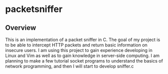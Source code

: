 # packetsniffer
## Overview
This is an implementation of a packet sniffer in C. The goal of my project is to be able to intercept HTTP packets and return basic information on insecure users. I am using this project to gain experience developing in Linux and Vim as well as to gain knowledge in server-side computing. I am planning to make a few tutorial socket programs to understand the basics of network programming, and then I will start to develop sniffer.c

